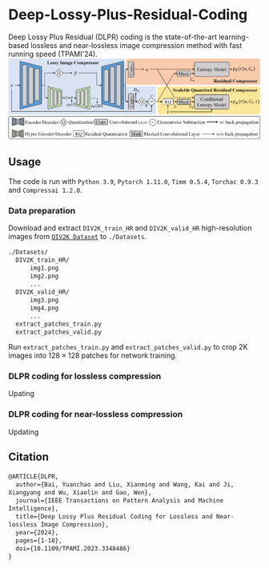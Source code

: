 # Deep-Lossy-Plus-Residual-Coding
Deep Lossy Plus Residual (DLPR) coding is the state-of-the-art learning-based lossless and near-lossless image compression method with fast running speed (TPAMI'24).
![framework](./figures/network_architecture.png)

## Usage
The code is run with `Python 3.9`, `Pytorch 1.11.0`, `Timm 0.5.4`, `Torchac 0.9.3` and `Compressai 1.2.0`.

### Data preparation
Download and extract `DIV2K_train_HR` and `DIV2K_valid_HR` high-resolution images from [`DIV2K Dataset`](https://data.vision.ee.ethz.ch/cvl/DIV2K/) to `./Datasets`. 
```
./Datasets/
  DIV2K_train_HR/
      img1.png
      img2.png
      ...
  DIV2K_valid_HR/
      img3.png
      img4.png
      ...
  extract_patches_train.py
  extract_patches_valid.py
```
Run `extract_patches_train.py` and `extract_patches_valid.py` to crop 2K images into $128\times 128$ patches for network training.

### DLPR coding for lossless compression
Upating

### DLPR coding for near-lossless compression
Updating

## Citation

```
@ARTICLE{DLPR,
  author={Bai, Yuanchao and Liu, Xianming and Wang, Kai and Ji, Xiangyang and Wu, Xiaolin and Gao, Wen},
  journal={IEEE Transactions on Pattern Analysis and Machine Intelligence}, 
  title={Deep Lossy Plus Residual Coding for Lossless and Near-lossless Image Compression}, 
  year={2024},
  pages={1-18},
  doi={10.1109/TPAMI.2023.3348486}
}
```
